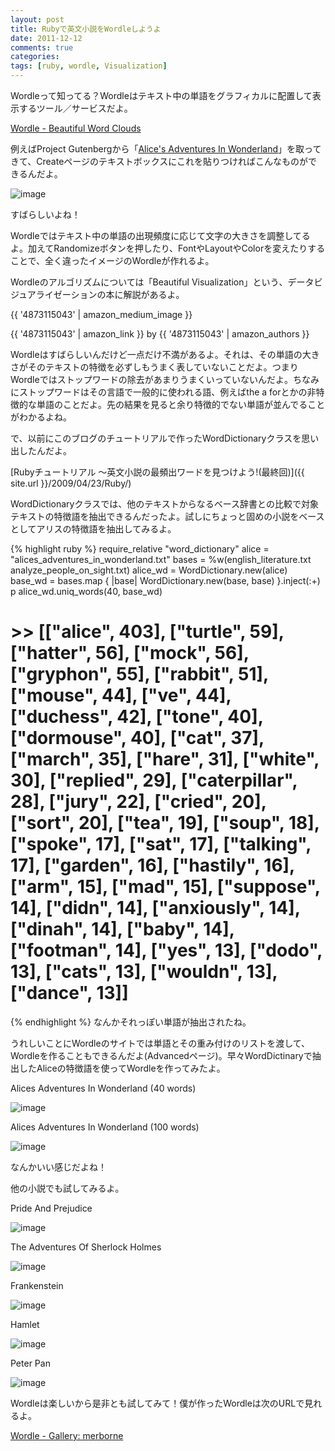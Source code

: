 ```yaml
---
layout: post
title: Rubyで英文小説をWordleしようよ
date: 2011-12-12
comments: true
categories:
tags: [ruby, wordle, Visualization]
---
```


Wordleって知ってる？Wordleはテキスト中の単語をグラフィカルに配置して表示するツール／サービスだよ。

[Wordle - Beautiful Word Clouds](http://www.wordle.net/)

例えばProject Gutenbergから「[Alice's Adventures In Wonderland](http://www.gutenberg.org/cache/epub/11/pg11.txt)」を取ってきて、Createページのテキストボックスにこれを貼りつければこんなものができるんだよ。

![image](http://img.f.hatena.ne.jp/images/fotolife/k/keyesberry/20111212/20111212175942.png)


すばらしいよね！

Wordleではテキスト中の単語の出現頻度に応じて文字の大きさを調整してるよ。加えてRandomizeボタンを押したり、FontやLayoutやColorを変えたりすることで、全く違ったイメージのWordleが作れるよ。

Wordleのアルゴリズムについては「Beautiful Visualization」という、データビジュアライゼーションの本に解説があるよ。

{{ '4873115043' | amazon_medium_image }}

{{ '4873115043' | amazon_link }} by {{ '4873115043' | amazon_authors }}

Wordleはすばらしいんだけど一点だけ不満があるよ。それは、その単語の大きさがそのテキストの特徴を必ずしもうまく表していないことだよ。つまりWordleではストップワードの除去があまりうまくいっていないんだよ。ちなみにストップワードはその言語で一般的に使われる語、例えばthe a forとかの非特徴的な単語のことだよ。先の結果を見ると余り特徴的でない単語が並んでることがわかるよね。

で、以前にこのブログのチュートリアルで作ったWordDictionaryクラスを思い出したんだよ。

[Rubyチュートリアル ～英文小説の最頻出ワードを見つけよう!(最終回)]({{ site.url }}/2009/04/23/Ruby/)

WordDictionaryクラスでは、他のテキストからなるベース辞書との比較で対象テキストの特徴語を抽出できるんだったよ。試しにちょっと固めの小説をベースとしてアリスの特徴語を抽出してみるよ。

{% highlight ruby %}
require_relative "word_dictionary"
alice = "alices_adventures_in_wonderland.txt"
bases = %w(english_literature.txt analyze_people_on_sight.txt)
alice_wd = WordDictionary.new(alice)
base_wd = bases.map { |base| WordDictionary.new(base, base) }.inject(:+)
p alice_wd.uniq_words(40, base_wd)
# >> [["alice", 403], ["turtle", 59], ["hatter", 56], ["mock", 56], ["gryphon", 55], ["rabbit", 51], ["mouse", 44], ["ve", 44], ["duchess", 42], ["tone", 40], ["dormouse", 40], ["cat", 37], ["march", 35], ["hare", 31], ["white", 30], ["replied", 29], ["caterpillar", 28], ["jury", 22], ["cried", 20], ["sort", 20], ["tea", 19], ["soup", 18], ["spoke", 17], ["sat", 17], ["talking", 17], ["garden", 16], ["hastily", 16], ["arm", 15], ["mad", 15], ["suppose", 14], ["didn", 14], ["anxiously", 14], ["dinah", 14], ["baby", 14], ["footman", 14], ["yes", 13], ["dodo", 13], ["cats", 13], ["wouldn", 13], ["dance", 13]]
{% endhighlight %}
なんかそれっぽい単語が抽出されたね。

うれしいことにWordleのサイトでは単語とその重み付けのリストを渡して、Wordleを作ることもできるんだよ(Advancedページ)。早々WordDictinaryで抽出したAliceの特徴語を使ってWordleを作ってみたよ。

Alices Adventures In Wonderland (40 words)

![image](http://img.f.hatena.ne.jp/images/fotolife/k/keyesberry/20111212/20111212175943.png)

Alices Adventures In Wonderland (100 words)

![image](http://img.f.hatena.ne.jp/images/fotolife/k/keyesberry/20111212/20111212175949.png)


なんかいい感じだよね！

他の小説でも試してみるよ。

Pride And Prejudice

![image](http://img.f.hatena.ne.jp/images/fotolife/k/keyesberry/20111212/20111212175944.png)


The Adventures Of Sherlock Holmes

![image](http://img.f.hatena.ne.jp/images/fotolife/k/keyesberry/20111212/20111212175945.png)


Frankenstein

![image](http://img.f.hatena.ne.jp/images/fotolife/k/keyesberry/20111212/20111212175946.png)


Hamlet

![image](http://img.f.hatena.ne.jp/images/fotolife/k/keyesberry/20111212/20111212175947.png)


Peter Pan

![image](http://img.f.hatena.ne.jp/images/fotolife/k/keyesberry/20111212/20111212175948.png)


Wordleは楽しいから是非とも試してみて！僕が作ったWordleは次のURLで見れるよ。

[Wordle - Gallery: merborne](http://www.wordle.net/gallery?username=merborne)

<script src="https://gist.github.com/1454681.js"> </script>
